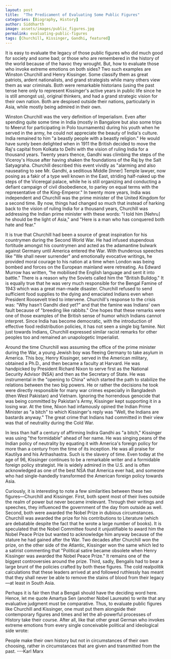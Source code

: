 ```yaml
---
layout: post
title:  "The Predicament of Evaluating Some Public Figures"
categories: [Biography, History]
author: Siddharth
image: assets/images/public_figures.jpg
permalink: evaluating-public-figures
tags: [Churchill, Kissinger, Gandhi, featured]
---
```

It is easy to evaluate the legacy of those public figures who did much good for society and some bad; or those who are remembered in the history of the world because of the havoc they wrought. But, how to evaluate those who invoke extreme emotions on both sides? Two such examples are Winston Churchill and Henry Kissinger. Some classify them as great patriots, ardent nationalists, and grand strategists while many others view them as war criminals. Both were remarkable historians (using the past tense here only to represent Kissinger's active years in public life since he is still amongst us), original thinkers, and had a grand strategic vision for their own nation. Both are despised outside their nations, particularly in Asia, while mostly being admired in their own.

Winston Churchill was the very definition of Imperialism. Even after spending quite some time in India (mostly in Bangalore but also some trips to Meerut for participating in Polo tournaments) during his youth when he served in the army, he could not appreciate the beauty of India's culture. India remained to him "a beastly people with a beastly religion." He would have surely been delighted when in 1911 the British decided to move the Raj's capital from Kolkata to Delhi with the vision of ruling India for a thousand years. Twenty years thence, Gandhi was climbing the steps of the Viceroy's House after having shaken the foundations of the Raj by the Salt Satyagraha. Churchill described this event vividly as "alarming and also nauseating to see Mr. Gandhi, a seditious Middle [Inner] Temple lawyer, now posing as a fakir of a type well known in the East, striding half-naked up the steps of the Viceregal palace, while he is still organizing and conducting a defiant campaign of civil disobedience, to parley on equal terms with the representative of the King-Emperor." In twenty more years, India was independent and Churchill was the prime minister of the United Kingdom for a second time. By now, things had changed so much that instead of harking back to the vision of ruling India for a thousand years, Churchill was addressing the Indian prime minister with these words: "I told him [Nehru] he should be the light of Asia," and "Here is a man who has conquered both hate and fear."

It is true that Churchill had been a source of great inspiration for his countrymen during the Second World War. He had infused stupendous fortitude amongst his countrymen and acted as the adamantine bulwark against Germany until America entered the War. With thunderous speeches like "We shall never surrender" and emotionally evocative writings, he provided moral courage to his nation at a time when London was being bombed and forces on the European mainland were retreating. As Edward Murrow has written, “he mobilised the English language and sent it into battle." There is a reason why the Soviets called him the "British Bulldog." It is equally true that he was very much responsible for the Bengal Famine of 1943 which was a great man-made disaster. Churchill refused to send sufficient food supplies to the dying and emaciated Indians even when President Roosevelt tried to intervene. Churchill's response to the crisis was: "Why hasn’t Gandhi died yet?" and that the famine was Indians' own fault because of "breeding like rabbits." One hopes that these remarks were one of those examples of the British sense of humor which Indians cannot interpret. Since India has become democratic, with the introduction of effective food redistribution policies, it has not seen a single big famine. Not just towards Indians, Churchill expressed similar racist remarks for other peoples too and remained an unapologetic Imperialist.

Around the time Churchill was assuming the office of the prime minister during the War, a young Jewish boy was fleeing Germany to take asylum in America. This boy, Henry Kissinger, served in the American military, obtained a Ph.D., and then became a faculty at Harvard. He was handpicked by President Richard Nixon to serve first as the National Security Advisor (NSA) and then as the Secretary of State. He was instrumental in the "opening to China" which started the path to stabilize the relations between the two big powers. He or rather the decisions he took were directly responsible for many war crimes especially in Bangladesh (then West Pakistan) and Vietnam. Ignoring the horrendous genocide that was being committed by Pakistan's Army, Kissinger kept supporting it in a losing war. At the time, Nixon had infamously opined the Indian Prime Minister as "a bitch" to which Kissinger's reply was "Well, the Indians are bastards anyway." The great crime that Indians had committed in their view was that of neutrality during the Cold War.

In less than half a century of affirming Indira Gandhi as "a bitch," Kissinger was using "the formidable" ahead of her name. He was singing peans of the Indian policy of neutrality by equating it with America's foreign policy for more than a century from the time of its inception. He was all praise for Kautilya and his Arthashastra. Such is the slavery of time. Even today at the age of 96, Kissinger continues to be a remarkable writer and a formidable foreign policy strategist. He is widely admired in the U.S. and is often acknowledged as one of the best NSA that America ever had, and someone who had single-handedly transformed the American foreign policy towards Asia.

Curiously, it is interesting to note a few similarities between these two figures—Churchill and Kissinger. First, both spent most of their lives outside the realm of power but never became irrelevant. Through their writings and speeches, they influenced the government of the day from outside as well. Second, both were awarded the Nobel Prize in dubious circumstances. Churchill was awarded the prize for his contributions to Literature (which are debatable despite the fact that he wrote a large number of books). It is speculated that the Nobel Committee found it unjustifiable to award him the Nobel Peace Prize but wanted to acknowledge him anyway because of the stature he had gained after the War. Two decades after Churchill won the prize, on the other side of the Atlantic, Kissinger won the same which led to a satirist commenting that "Political satire became obsolete when Henry Kissinger was awarded the Nobel Peace Prize." It remains one of the biggest controversies around the prize. Third, sadly, Bengalis had to bear a large brunt of the policies crafted by both these figures. The cold realpolitik calculations that these leaders arrived at and followed ruthlessly has meant that they shall never be able to remove the stains of blood from their legacy—at least in South Asia.

Perhaps it is fair then that a Bengali should have the deciding word here. Hence, let me quote Amartya Sen (another Nobel Laureate) to write that any evaluative judgment must be comparative. Thus, to evaluate public figures like Churchill and Kissinger, one must put them alongside their contemporary figures and times and let the all-powerful processes of History take their course. After all, like that other great German who invokes extreme emotions from every single conceivable political and ideological side wrote:

People make their own history but not in circumstances of their own choosing, rather in circumstances that are given and transmitted from the past. 
---Karl Marx